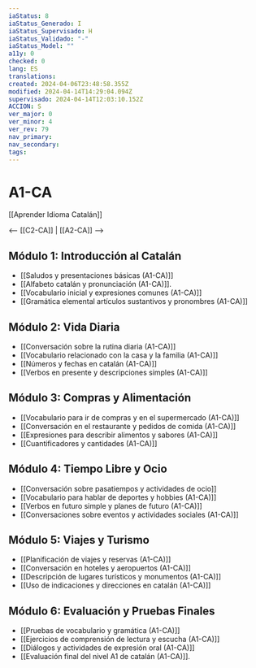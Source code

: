 ```yaml
---
iaStatus: 8
iaStatus_Generado: I
iaStatus_Supervisado: H
iaStatus_Validado: "-"
iaStatus_Model: ""
a11y: 0
checked: 0
lang: ES
translations: 
created: 2024-04-06T23:48:58.355Z
modified: 2024-04-14T14:29:04.094Z
supervisado: 2024-04-14T12:03:10.152Z
ACCION: S
ver_major: 0
ver_minor: 4
ver_rev: 79
nav_primary: 
nav_secondary: 
tags:
---
```

# A1-CA

[[Aprender Idioma Catalán]]

<-- [[C2-CA]] | [[A2-CA]] --> 

## Módulo 1: Introducción al Catalán

* [[Saludos y presentaciones básicas (A1-CA)]]
* [[Alfabeto catalán y pronunciación (A1-CA)]].
* [[Vocabulario inicial y expresiones comunes (A1-CA)]]
* [[Gramática elemental artículos sustantivos y pronombres (A1-CA)]]

## Módulo 2: Vida Diaria

* [[Conversación sobre la rutina diaria (A1-CA)]]
* [[Vocabulario relacionado con la casa y la familia (A1-CA)]]
* [[Números y fechas en catalán (A1-CA)]]
* [[Verbos en presente y descripciones simples (A1-CA)]]

## Módulo 3: Compras y Alimentación

* [[Vocabulario para ir de compras y en el supermercado (A1-CA)]]
* [[Conversación en el restaurante y pedidos de comida (A1-CA)]]
* [[Expresiones para describir alimentos y sabores (A1-CA)]]
* [[Cuantificadores y cantidades (A1-CA)]]

## Módulo 4: Tiempo Libre y Ocio

* [[Conversación sobre pasatiempos y actividades de ocio]]
* [[Vocabulario para hablar de deportes y hobbies (A1-CA)]]
* [[Verbos en futuro simple y planes de futuro (A1-CA)]]
* [[Conversaciones sobre eventos y actividades sociales (A1-CA)]]

## Módulo 5: Viajes y Turismo

* [[Planificación de viajes y reservas (A1-CA)]]
* [[Conversación en hoteles y aeropuertos (A1-CA)]]
* [[Descripción de lugares turísticos y monumentos (A1-CA)]]
* [[Uso de indicaciones y direcciones en catalán (A1-CA)]]

## Módulo 6: Evaluación y Pruebas Finales

* [[Pruebas de vocabulario y gramática (A1-CA)]]
* [[Ejercicios de comprensión de lectura y escucha (A1-CA)]]
* [[Diálogos y actividades de expresión oral (A1-CA)]]
* [[Evaluación final del nivel A1 de catalán (A1-CA)]].



